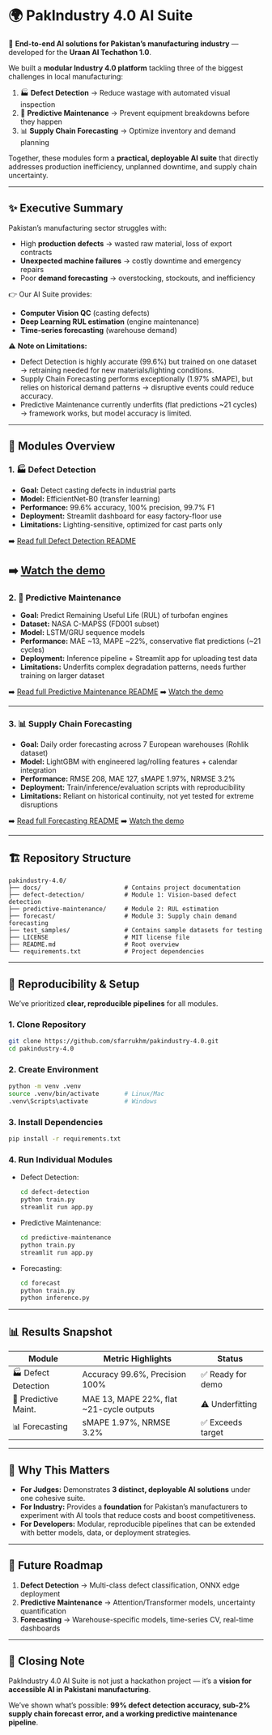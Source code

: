 
# 🌍 PakIndustry 4.0 AI Suite

🚀 **End-to-end AI solutions for Pakistan’s manufacturing industry** — developed for the **Uraan AI Techathon 1.0**.

We built a **modular Industry 4.0 platform** tackling three of the biggest challenges in local manufacturing:

1. 🏭 **Defect Detection** → Reduce wastage with automated visual inspection
2. 🔧 **Predictive Maintenance** → Prevent equipment breakdowns before they happen
3. 📊 **Supply Chain Forecasting** → Optimize inventory and demand planning

Together, these modules form a **practical, deployable AI suite** that directly addresses production inefficiency, unplanned downtime, and supply chain uncertainty.

---

## ✨ Executive Summary

Pakistan’s manufacturing sector struggles with:

* High **production defects** → wasted raw material, loss of export contracts
* **Unexpected machine failures** → costly downtime and emergency repairs
* Poor **demand forecasting** → overstocking, stockouts, and inefficiency

👉 Our AI Suite provides:

* **Computer Vision QC** (casting defects)
* **Deep Learning RUL estimation** (engine maintenance)
* **Time-series forecasting** (warehouse demand)

⚠️ **Note on Limitations:**

* Defect Detection is highly accurate (99.6%) but trained on one dataset → retraining needed for new materials/lighting conditions.
* Supply Chain Forecasting performs exceptionally (1.97% sMAPE), but relies on historical demand patterns → disruptive events could reduce accuracy.
* Predictive Maintenance currently underfits (flat predictions ~21 cycles) → framework works, but model accuracy is limited.
---

## 🧩 Modules Overview

### 1. 🏭 Defect Detection

* **Goal:** Detect casting defects in industrial parts
* **Model:** EfficientNet-B0 (transfer learning)
* **Performance:** 99.6% accuracy, 100% precision, 99.7% F1
* **Deployment:** Streamlit dashboard for easy factory-floor use
* **Limitations:** Lighting-sensitive, optimized for cast parts only

➡️ [Read full Defect Detection README](defect-detection/README.md)

➡️ [Watch the demo](https://youtu.be/R2gy_30fbUI)
---

### 2. 🔧 Predictive Maintenance

* **Goal:** Predict Remaining Useful Life (RUL) of turbofan engines
* **Dataset:** NASA C-MAPSS (FD001 subset)
* **Model:** LSTM/GRU sequence models
* **Performance:** MAE ~13, MAPE ~22%, conservative flat predictions (~21 cycles)
* **Deployment:** Inference pipeline + Streamlit app for uploading test data
* **Limitations:** Underfits complex degradation patterns, needs further training on larger dataset

➡️ [Read full Predictive Maintenance README](predictive-maintenance/README.md)
➡️ [Watch the demo](https://youtu.be/0YBDf9Avagc)


---

### 3. 📊 Supply Chain Forecasting

* **Goal:** Daily order forecasting across 7 European warehouses (Rohlik dataset)
* **Model:** LightGBM with engineered lag/rolling features + calendar integration
* **Performance:** RMSE 208, MAE 127, sMAPE 1.97%, NRMSE 3.2%
* **Deployment:** Train/inference/evaluation scripts with reproducibility
* **Limitations:** Reliant on historical continuity, not yet tested for extreme disruptions

➡️ [Read full Forecasting README](forecast/README.md)
➡️ [Watch the demo](https://youtu.be/mU2ZH6Nc6Qk)

---

## 🏗️ Repository Structure

```
pakindustry-4.0/
├── docs/                       # Contains project documentation
├── defect-detection/           # Module 1: Vision-based defect detection
├── predictive-maintenance/     # Module 2: RUL estimation
├── forecast/                   # Module 3: Supply chain demand forecasting
├── test_samples/               # Contains sample datasets for testing
├── LICENSE                     # MIT license file
├── README.md                   # Root overview
└── requirements.txt            # Project dependencies
```

---

## 🔄 Reproducibility & Setup

We’ve prioritized **clear, reproducible pipelines** for all modules.

### 1. Clone Repository

```bash
git clone https://github.com/sfarrukhm/pakindustry-4.0.git
cd pakindustry-4.0
```

### 2. Create Environment

```bash
python -m venv .venv
source .venv/bin/activate       # Linux/Mac
.venv\Scripts\activate          # Windows
```

### 3. Install Dependencies

```bash
pip install -r requirements.txt
```

### 4. Run Individual Modules

* Defect Detection:

  ```bash
  cd defect-detection
  python train.py
  streamlit run app.py
  ```

* Predictive Maintenance:

  ```bash
  cd predictive-maintenance
  python train.py
  streamlit run app.py
  ```

* Forecasting:

  ```bash
  cd forecast
  python train.py
  python inference.py
  ```

---

## 📊 Results Snapshot

| Module               | Metric Highlights                        | Status           |
| -------------------- | ---------------------------------------- | ---------------- |
| 🏭 Defect Detection  | Accuracy 99.6%, Precision 100%           | ✅ Ready for demo |
| 🔧 Predictive Maint. | MAE 13, MAPE 22%, flat ~21-cycle outputs | ⚠️ Underfitting  |
| 📊 Forecasting       | sMAPE 1.97%, NRMSE 3.2%                  | ✅ Exceeds target |

---

## 🌟 Why This Matters

* **For Judges:** Demonstrates **3 distinct, deployable AI solutions** under one cohesive suite.
* **For Industry:** Provides a **foundation** for Pakistan’s manufacturers to experiment with AI tools that reduce costs and boost competitiveness.
* **For Developers:** Modular, reproducible pipelines that can be extended with better models, data, or deployment strategies.

---

## 🚧 Future Roadmap

1. **Defect Detection** → Multi-class defect classification, ONNX edge deployment
2. **Predictive Maintenance** → Attention/Transformer models, uncertainty quantification
3. **Forecasting** → Warehouse-specific models, time-series CV, real-time dashboards

---

## 🎤 Closing Note

PakIndustry 4.0 AI Suite is not just a hackathon project — it’s a **vision for accessible AI in Pakistani manufacturing**.

We’ve shown what’s possible: **99% defect detection accuracy, sub-2% supply chain forecast error, and a working predictive maintenance pipeline**.
